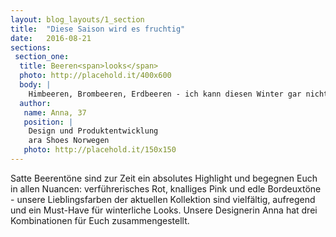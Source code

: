 ```yaml
---
layout: blog_layouts/1_section
title:  "Diese Saison wird es fruchtig"
date:   2016-08-21
sections:
 section_one:
  title: Beeren<span>looks</span>
  photo: http://placehold.it/400x600
  body: |
    Himbeeren, Brombeeren, Erdbeeren - ich kann diesen Winter gar nicht genug kriegen von den bunten Früchten. Mein Tipp für lässige Looks: Color- Blocking - kombiniert die Farben in allen Facetten und schreckt auch vor wilden Kombinationen nicht zurück!
  author:
   name: Anna, 37
   position: |
    Design und Produktentwicklung
    ara Shoes Norwegen
   photo: http://placehold.it/150x150
---
```


Satte Beerentöne sind zur Zeit ein absolutes Highlight und begegnen Euch in allen Nuancen: verführerisches Rot, knalliges Pink und edle Bordeuxtöne - unsere Lieblingsfarben der aktuellen Kollektion sind vielfältig, aufregend und ein Must-Have für winterliche Looks. Unsere Designerin Anna hat drei Kombinationen für Euch zusammengestellt.
